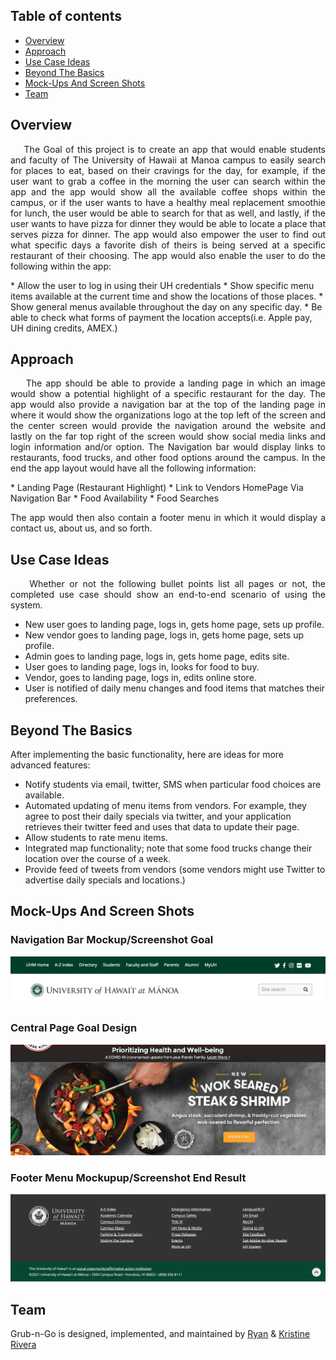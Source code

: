 ## Table of contents

* [Overview](#overview)
* [Approach](#approach)
* [Use Case Ideas](#use-case-ideas)
* [Beyond The Basics](#beyond-the-basics)
* [Mock-Ups And Screen Shots](#Mock-Ups-And-Screen-Shots)
* [Team](#team)

## **Overview**

<p align="justify">
&nbsp;&nbsp;&nbsp;&nbsp;The Goal of this project is to create an app that would enable students and faculty of The University of Hawaii at Manoa campus to easily search for places to eat, based on their cravings for the day, for example, if the user want to grab a coffee in the morning the user can search within the app and the app would show all the available coffee shops within the campus, or if the user wants to have a healthy meal replacement smoothie for lunch, the user would be able to search for that as well, and lastly, if the user wants to have pizza for dinner they would be able to locate a place that serves pizza for dinner. The app would also empower the user to find out what specific days a favorite dish of theirs is being served at a specific restaurant of their choosing. The app would also enable the user to do the following within the app:
</p>
* Allow the user to log in using their UH credentials
* Show specific menu items available at the current time and show the locations of those places.
* Show general menus available throughout the day on any specific day.
* Be able to check what forms of payment the location accepts(i.e. Apple pay, UH dining credits, AMEX.)


## **Approach** 

<p align="justify">
&nbsp;&nbsp;&nbsp;&nbsp;The app should be able to provide a landing page in which an image would show a potential highlight of a specific restaurant for the day. The app would also provide a navigation bar at the top of the landing page in where it would show the organizations logo at the top left of the screen and the center screen would provide the navigation around the website and lastly on the far top right of the screen would show social media links and login information and/or option. The Navigation bar would display links to restaurants, food trucks, and other food options around the campus. In the end the app layout would have all the following information:
</p>
* Landing Page (Restaurant Highlight)
* Link to Vendors HomePage Via Navigation Bar
* Food Availability
* Food Searches
<p align="justify">
The app would then also contain a footer menu in which it would display a contact us, about us, and so forth.
</p>

## **Use Case Ideas**

<p align="justify">
&nbsp;&nbsp;&nbsp;&nbsp;Whether or not the following bullet points list all pages or not, the completed use case should show an end-to-end scenario of using the system.</p>

* New user goes to landing page, logs in, gets home page, sets up profile.
* New vendor goes to landing page, logs in, gets  home page, sets up profile.
* Admin goes to landing page, logs in, gets home page, edits site.
* User goes to landing page, logs in, looks for food to buy.
* Vendor, goes to landing page, logs in, edits online store.
* User is notified of daily menu changes and food items that matches their preferences.

## **Beyond The Basics**

After implementing the basic functionality, here are ideas for more advanced features:
* Notify students via email, twitter, SMS when particular food choices are available.
* Automated updating of menu items from vendors. For example, they agree to post their daily specials via twitter, and your application retrieves their twitter feed and uses that data to update their page.
* Allow students to rate menu items.
* Integrated map functionality; note that some food trucks change their location over the course of a week.
* Provide feed of tweets from vendors (some vendors might use Twitter to advertise daily specials and locations.)


## **Mock-Ups And Screen Shots**

### **Navigation Bar Mockup/Screenshot Goal**
<img class="ui large image" src="/image/UHmock-up.png">

### **Central Page Goal Design**
<img class="ui large image" src="/image/PandaCentral.png">

### **Footer Menu Mockupup/Screenshot End Result**
<img class="ui large image" src="/image/footer.png">

## **Team**
Grub-n-Go is designed, implemented, and maintained by [Ryan](https://ryanv048.github.io/) & [Kristine Rivera](https://tineriver.github.io/)
